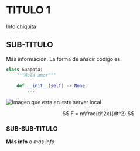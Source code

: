 <script
  src="https://cdn.mathjax.org/mathjax/latest/MathJax.js?config=TeX-AMS-MML_HTMLorMML"
  type="text/javascript">
</script>

# TITULO 1

Info chiquita

## SUB-TITULO

Más información. La forma de añadir código es:

```python
class Guapota:
    """Hola amor"""

    def __init__(self) -> None:
        ...
```

<image src="./front_app/assets/sad_cat.gif" alt="Imagen que esta en este server local">

$$
F = m\frac{d^2x}{dt^2}
$$

### SUB-SUB-TITULO

**Más info** o *más info*